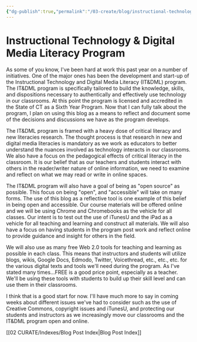```yaml
---
{"dg-publish":true,"permalink":"/03-create/blog/instructional-technology-and-digital-media-literacy-program/","title":"Instructional Technology & Digital Media Literacy Program","tags":["chrome","chromebooks","itdml","new-literacies","open-source","technology"]}
---
```


# Instructional Technology & Digital Media Literacy Program

As some of you know, I've been hard at work this past year on a number of initiatives. One of the major ones has been the development and start-up of the Instructional Technology and Digital Media Literacy (IT&DML) program. The IT&DML program is specifically tailored to build the knowledge, skills, and dispositions necessary to authentically and effectively use technology in our classrooms. At this point the program is licensed and accredited in the State of CT as a Sixth Year Program. Now that I can fully talk about the program, I plan on using this blog as a means to reflect and document some of the decisions and discussions we have as the program develops.

The IT&DML program is framed with a heavy dose of critical literacy and new literacies research. The thought process is that research in new and digital media literacies is mandatory as we work as educators to better understand the nuances involved as technology interacts in our classrooms. We also have a focus on the pedagogical effects of critical literacy in the classroom. It is our belief that as our teachers and students interact with others in the reader/writer nature of online information, we need to examine and reflect on what we may read or write in online spaces.

The IT&DML program will also have a goal of being as "open source" as possible. This focus on being "open", and "accessible" will take on many forms. The use of this blog as a reflective tool is one example of this belief in being open and accessible. Our course materials will be offered online and we will be using Chrome and Chromebooks as the vehicle for all classes. Our intent is to test out the use of iTunesU and the iPad as a vehicle for all teaching and learning and construct all materials. We will also have a focus on having students in the program post work and reflect online to provide guidance and insight for others in the field.

We will also use as many free Web 2.0 tools for teaching and learning as possible in each class. This means that instructors and students will utilize blogs, wikis, Google Docs, Edmodo, Twitter, Voicethread, etc., etc., etc. for the various digital texts and tools we'll need during the program. As I've stated many times...FREE is a good price point, especially as a teacher. We'll be using these tools with students to build up their skill level and can use them in their classrooms.

I think that is a good start for now. I'll have much more to say in coming weeks about different issues we've had to consider such as the use of Creative Commons, copyright issues and iTunesU, and protecting our students and instructors as we increasingly move our classrooms and the IT&DML program open and online.

[[02 CURATE/Indexes/Blog Post Index\|Blog Post Index]]